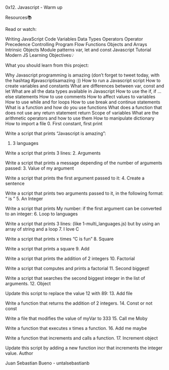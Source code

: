 0x12. Javascript - Warm up

Resources📚

Read or watch:

Writing JavaScript Code
Variables
Data Types
Operators
Operator Precedence
Controlling Program Flow
Functions
Objects and Arrays
Intrinsic Objects
Module patterns
var, let and const
Javascript Tutorial
Modern JS
Learning Objectives💡

What you should learn from this project:

Why Javascript programming is amazing (don’t forget to tweet today, with the hashtag #javascriptisamazing :))
How to run a Javascript script
How to create variables and constants
What are differences between var, const and let
What are all the data types available in Javascript
How to use the if, if ... else statements
How to use comments
How to affect values to variables
How to use while and for loops
How to use break and continue statements
What is a function and how do you use functions
What does a function that does not use any return statement return
Scope of variables
What are the arithmetic operators and how to use them
How to manipulate dictionary
How to import a file
0. First constant, first print

Write a script that prints “Javascript is amazing”:
1. 3 languages

Write a script that prints 3 lines:
2. Arguments

Write a script that prints a message depending of the number of arguments passed:
3. Value of my argument

Write a script that prints the first argument passed to it:
4. Create a sentence

Write a script that prints two arguments passed to it, in the following format: “ is ”
5. An Integer

Write a script that prints My number: if the first argument can be converted to an integer:
6. Loop to languages

Write a script that prints 3 lines: (like 1-multi_languages.js) but by using an array of string and a loop
7. I love C

Write a script that prints x times “C is fun”
8. Square

Write a script that prints a square
9. Add

Write a script that prints the addition of 2 integers
10. Factorial

Write a script that computes and prints a factorial
11. Second biggest!

Write a script that searches the second biggest integer in the list of arguments.
12. Object

Update this script to replace the value 12 with 89:
13. Add file

Write a function that returns the addition of 2 integers.
14. Const or not const

Write a file that modifies the value of myVar to 333
15. Call me Moby

Write a function that executes x times a function.
16. Add me maybe

Write a function that increments and calls a function.
17. Increment object

Update this script by adding a new function incr that increments the integer value.
Author

Juan Sebastian Bueno - untalsebastianb